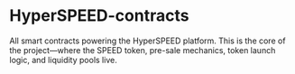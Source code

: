 # HyperSPEED-contracts
All smart contracts powering the HyperSPEED platform. This is the core of the project—where the SPEED token, pre-sale mechanics, token launch logic, and liquidity pools live.
